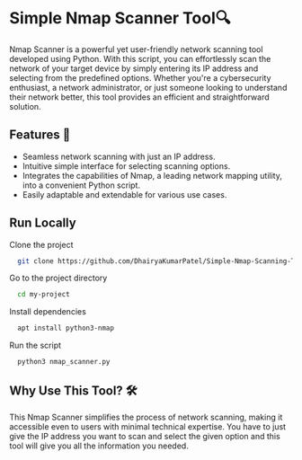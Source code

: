 
# Simple Nmap Scanner Tool🔍



Nmap Scanner is a powerful yet user-friendly network scanning tool developed using Python. With this script, you can effortlessly scan the network of your target device by simply entering its IP address and selecting from the predefined options. Whether you're a cybersecurity enthusiast, a network administrator, or just someone looking to understand their network better, this tool provides an efficient and straightforward solution.



## Features 🚀
- Seamless network scanning with just an IP address.
- Intuitive simple interface for selecting scanning options.
- Integrates the capabilities of Nmap, a leading network mapping utility, into a convenient Python script.
- Easily adaptable and extendable for various use cases.



## Run Locally

Clone the project

```bash
  git clone https://github.com/DhairyaKumarPatel/Simple-Nmap-Scanning-Tool.git
```

Go to the project directory

```bash
  cd my-project
```

Install dependencies

```bash
  apt install python3-nmap
```

Run the script

```bash
  python3 nmap_scanner.py
```


## Why Use This Tool? 🛠️
This Nmap Scanner simplifies the process of network scanning, making it accessible even to users with minimal technical expertise. You have to just give the IP address you want to scan and select the given option and this tool will give you all the information you needed.


